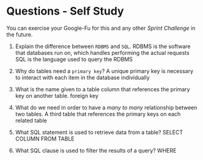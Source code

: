 # Questions - Self Study

You can exercise your Google-Fu for this and any other _Sprint Challenge_ in the future.

1.  Explain the difference between `RDBMS` and `SQL`.
RDBMS is the software that databases run on, which handles performing the actual requests
SQL is the language used to query the RDBMS
1.  Why do tables need a `primary key`?
A unique primary key is necessary to interact with each item in the database individually
1.  What is the name given to a table column that references the primary key
    on another table.
foreign key

1.  What do we need in order to have a _many to many_ relationship between two
    tables.
A third table that references the primary keys on each related table

1.  What SQL statement is used to retrieve data from a table?
SELECT COLUMN FROM TABLE
1.  What SQL clause is used to filter the results of a query?
WHERE